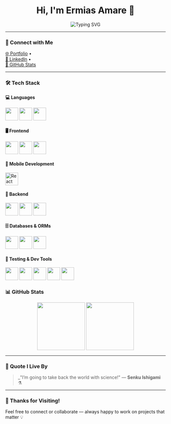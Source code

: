 <h1 align="center">Hi, I'm Ermias Amare 👋</h1>
<p align="center">
  <img src="https://readme-typing-svg.demolab.com?font=Fira+Code&pause=1000&color=00C2FF&center=true&vCenter=true&width=440&lines=Full+Stack+Developer;Next.js+%7C+NestJS+%7C+React+Native;Real-World+Apps+%7C+Payment+Integration;Inspired+by+Senku+Ishigami+🧠⚗️" alt="Typing SVG" />
</p>

---

### 🔗 Connect with Me

[🌐 Portfolio](https://portifolio-nu-orcin.vercel.app/) •  
[🔗 LinkedIn](https://www.linkedin.com/in/ermias-amare/) •  
[🐙 GitHub Stats](#📊-github-stats)

---

### 🛠️ Tech Stack

#### 💻 Languages

<p align="left">
  <img src="https://cdn.jsdelivr.net/gh/devicons/devicon/icons/typescript/typescript-original.svg" width="40"/>
  <img src="https://cdn.jsdelivr.net/gh/devicons/devicon/icons/javascript/javascript-original.svg" width="40"/>
  <img src="https://cdn.jsdelivr.net/gh/devicons/devicon/icons/python/python-original.svg" width="40"/>
</p>

#### 🖥️ Frontend

<p align="left">
  <img src="https://cdn.jsdelivr.net/gh/devicons/devicon/icons/react/react-original.svg" width="40"/>
  <img src="https://cdn.jsdelivr.net/gh/devicons/devicon/icons/nextjs/nextjs-original.svg" width="40"/>
  <img src="https://cdn.jsdelivr.net/gh/devicons/devicon/icons/tailwindcss/tailwindcss-plain.svg" width="40"/>
</p>

#### 📱 Mobile Development

<p align="left">
  <img src="https://cdn.jsdelivr.net/gh/devicons/devicon/icons/react/react-original.svg" width="40" title="React Native (uses React logo)"/>
</p>

#### 🧠 Backend

<p align="left">
  <img src="https://cdn.jsdelivr.net/gh/devicons/devicon/icons/nodejs/nodejs-original.svg" width="40"/>
  <img src="https://cdn.jsdelivr.net/gh/devicons/devicon/icons/nestjs/nestjs-plain.svg" width="40"/>
  <img src="https://cdn.jsdelivr.net/gh/devicons/devicon/icons/express/express-original.svg" width="40"/>
</p>

#### 🗄️ Databases & ORMs

<p align="left">
  <img src="https://cdn.jsdelivr.net/gh/devicons/devicon/icons/postgresql/postgresql-original.svg" width="40"/>
  <img src="https://cdn.jsdelivr.net/gh/devicons/devicon/icons/mongodb/mongodb-original.svg" width="40"/>
  <img src="https://cdn.jsdelivr.net/gh/devicons/devicon/icons/prisma/prisma-original.svg" width="40"/>
</p>

#### 🧪 Testing & Dev Tools

<p align="left">
  <img src="https://cdn.jsdelivr.net/gh/devicons/devicon/icons/jest/jest-plain.svg" width="40"/>
  <img src="https://cdn.jsdelivr.net/gh/devicons/devicon/icons/cypress/cypress-original.svg" width="40"/>
  <img src="https://cdn.jsdelivr.net/gh/devicons/devicon/icons/git/git-original.svg" width="40"/>
  <img src="https://cdn.jsdelivr.net/gh/devicons/devicon/icons/docker/docker-original.svg" width="40"/>
  <img src="https://cdn.jsdelivr.net/gh/devicons/devicon/icons/github/github-original.svg" width="40"/>
</p>

### 📊 GitHub Stats

<p align="center">
  <img src="https://github-readme-stats.vercel.app/api?username=ermias-amare&show_icons=true&theme=radical" height="150"/>
  <img src="https://github-readme-stats.vercel.app/api/top-langs/?username=ermias-amare&layout=compact&theme=radical" height="150"/>
</p>

---

### 💬 Quote I Live By

> \_"I’m going to take back the world with science!" — **Senku Ishigami** ⚗️

---

### 🙌 Thanks for Visiting!

Feel free to connect or collaborate — always happy to work on projects that matter 💡
